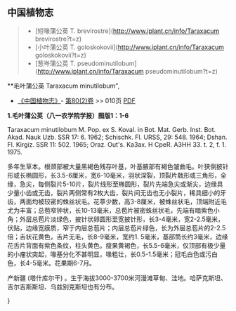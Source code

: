 
## 中国植物志

> * [短喙蒲公英  T.  brevirostre](http://www.iplant.cn/info/Taraxacum brevirostre?t=z)
> * [小叶蒲公英  T.  goloskokovii](http://www.iplant.cn/info/Taraxacum goloskokovii?t=z)
> * [葱岑蒲公英  T.  pseudominutilobum](http://www.iplant.cn/info/Taraxacum pseudominutilobum?t=z)


**毛叶蒲公英 Taraxacum minutilobum",

* [《中国植物志》](http://www.iplant.cn/frps)- [第80(2)卷](http://www.iplant.cn/frps/vol/80(2)) >> 010页 [PDF](http://www.iplant.cn/frps/pdf/80(2)/010.PDF)


**1.毛叶蒲公英（八一农学院学报）图版1：1-6**

Taraxacum minutilobum M. Pop. ex S. Koval. in Bot. Mat. Gerb. Inst. Bot. Akad. Nauk Uzb. SSR 17: 6. 1962; Schischk. Fl. URSS, 29: 548. 1964; Dshan. Fl. Kirgiz. SSR 11: 502. 1965; Oraz. Out's. Ka3ax. H CpeR. A3HH 33. t. 2, f. 1. 1975.

多年生草本。根颈部被大量黑褐色残存叶基，叶基腋部有褐色皱曲毛。叶狭倒披针形或长椭圆形，长3.5-6厘米，宽6-10毫米，羽状深裂，顶裂片戟形或三角形，全缘，急尖，每侧裂片5-10片，裂片线形至椭圆形，裂片先端急尖或渐尖，边缘具少量小齿或无齿，裂片两侧常有2枚大齿，裂片间无齿也无小裂片，稀具细小的牙齿，两面均被较密的蛛丝状毛。花葶少数，高3-8厘米，被蛛丝状毛，顶端附近毛尤为丰富；总苞窄钟状，长10-13毫米，总苞片被密蛛丝状毛，先端有暗紫色小角；外层总苞片淡绿色，披针状卵圆形至宽披针形，长3-4毫米，宽2-2.5毫米，伏贴，边缘宽膜质，窄于内层总苞片；内层总苞片绿色，长为外层总苞片的2-2.5倍；舌状花黄色，舌片无毛，长8-9毫米，宽约1. 5毫米，基部筒长约3毫米，边缘花舌片背面有紫色条纹，柱头黄色。瘦果黄褐色，长5.5-6毫米，仅顶部有极少量的小瘤状突起，喙基分化不甚明显，喙粗壮，长0.5-1.5毫米；冠毛白色或污白色，长4-5毫米。花果期6-7月。

产新疆 (塔什库尔干) 。生于海拔3000-3700米河漫滩草甸、洼地。哈萨克斯坦、吉尔吉斯斯坦、乌兹别克斯坦也有分布。

}